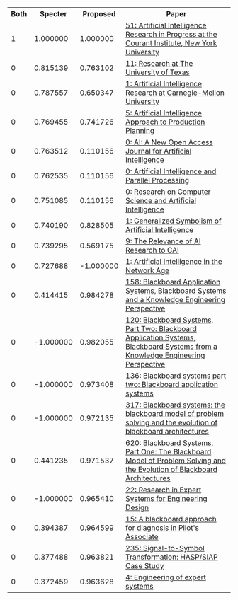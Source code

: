 <html><table><tr>
<th>Both</th>
<th>Specter</th>
<th>Proposed</th>
<th>Paper</th>
</tr>
<tr>
<td>1</td>
<td>1.000000</td>
<td>1.000000</td>
<td><a href="https://www.semanticscholar.org/paper/2524e09b6c605eb1b0071bff2f859fff88902e29">51: Artificial Intelligence Research in Progress at the Courant Institute, New York University</a></td>
</tr>
<tr>
<td>0</td>
<td>0.815139</td>
<td>0.763102</td>
<td><a href="https://www.semanticscholar.org/paper/9bf365df590ee1637629a362cb2bb065afb52181">11: Research at The University of Texas</a></td>
</tr>
<tr>
<td>0</td>
<td>0.787557</td>
<td>0.650347</td>
<td><a href="https://www.semanticscholar.org/paper/8581a6a77f6620b72889979552a04109f9f19822">1: Artificial Intelligence Research at Carnegie-Mellon University</a></td>
</tr>
<tr>
<td>0</td>
<td>0.769455</td>
<td>0.741726</td>
<td><a href="https://www.semanticscholar.org/paper/e76d3432c221eda0ec3e16d43646a76cac89dd07">5: Artificial Intelligence Approach to Production Planning</a></td>
</tr>
<tr>
<td>0</td>
<td>0.763512</td>
<td>0.110156</td>
<td><a href="https://www.semanticscholar.org/paper/de9d59264d523571c191aac6281e21cd7975b899">0: AI: A New Open Access Journal for Artificial Intelligence</a></td>
</tr>
<tr>
<td>0</td>
<td>0.762535</td>
<td>0.110156</td>
<td><a href="https://www.semanticscholar.org/paper/7809c2bbd1c68476459ec4f5d0a035cf53123bf8">0: Artificial Intelligence and Parallel Processing</a></td>
</tr>
<tr>
<td>0</td>
<td>0.751085</td>
<td>0.110156</td>
<td><a href="https://www.semanticscholar.org/paper/16114520ce761e9f269754c2f6b82050fb8bfad7">0: Research on Computer Science and Artificial Intelligence</a></td>
</tr>
<tr>
<td>0</td>
<td>0.740190</td>
<td>0.828505</td>
<td><a href="https://www.semanticscholar.org/paper/e00fef3510b4b5137678e2e5a8a58098327634a4">1: Generalized Symbolism of Artificial Intelligence</a></td>
</tr>
<tr>
<td>0</td>
<td>0.739295</td>
<td>0.569175</td>
<td><a href="https://www.semanticscholar.org/paper/aeebf6afa747c29fafee3baf81386054e1b6cebf">9: The Relevance of AI Research to CAI</a></td>
</tr>
<tr>
<td>0</td>
<td>0.727688</td>
<td>-1.000000</td>
<td><a href="https://www.semanticscholar.org/paper/91ddaa00f601994a21873f1544e177fad60dc4d0">1: Artificial Intelligence in the Network Age</a></td>
</tr>
<tr>
<td>0</td>
<td>0.414415</td>
<td>0.984278</td>
<td><a href="https://www.semanticscholar.org/paper/34479d65733af7aa9a4133d3795475ea49836067">158: Blackboard Application Systems, Blackboard Systems and a Knowledge Engineering Perspective</a></td>
</tr>
<tr>
<td>0</td>
<td>-1.000000</td>
<td>0.982055</td>
<td><a href="https://www.semanticscholar.org/paper/5bf8a1a8d7c4ef228bf14c9f6d99b15e5c8b95a3">120: Blackboard Systems, Part Two: Blackboard Application Systems, Blackboard Systems from a Knowledge Engineering Perspective</a></td>
</tr>
<tr>
<td>0</td>
<td>-1.000000</td>
<td>0.973408</td>
<td><a href="https://www.semanticscholar.org/paper/e81d5abf1c6a7c3f73943279fe9d8a2a22da4101">136: Blackboard systems part two: Blackboard application systems</a></td>
</tr>
<tr>
<td>0</td>
<td>-1.000000</td>
<td>0.972135</td>
<td><a href="https://www.semanticscholar.org/paper/6ed9da5f6992fc6fdef0bb7067b5794e4eb205f7">317: Blackboard systems: the blackboard model of problem solving and the evolution of blackboard architectures</a></td>
</tr>
<tr>
<td>0</td>
<td>0.441235</td>
<td>0.971537</td>
<td><a href="https://www.semanticscholar.org/paper/0807973a4387b3904dd68cdcf40d47e56e4e874d">620: Blackboard Systems, Part One: The Blackboard Model of Problem Solving and the Evolution of Blackboard Architectures</a></td>
</tr>
<tr>
<td>0</td>
<td>-1.000000</td>
<td>0.965410</td>
<td><a href="https://www.semanticscholar.org/paper/cbfe9e27c3dad898ea556938ae3a5537620063fc">22: Research in Expert Systems for Engineering Design</a></td>
</tr>
<tr>
<td>0</td>
<td>0.394387</td>
<td>0.964599</td>
<td><a href="https://www.semanticscholar.org/paper/a767379d54af1de6448b00064d11155973d168f4">15: A blackboard approach for diagnosis in Pilot's Associate</a></td>
</tr>
<tr>
<td>0</td>
<td>0.377488</td>
<td>0.963821</td>
<td><a href="https://www.semanticscholar.org/paper/29dc07e0d8c215b46c205c83e5e9f610fdefda03">235: Signal-to-Symbol Transformation: HASP/SIAP Case Study</a></td>
</tr>
<tr>
<td>0</td>
<td>0.372459</td>
<td>0.963628</td>
<td><a href="https://www.semanticscholar.org/paper/515265ece3084e0e565e9f805ec64e84b6c5a3f6">4: Engineering of expert systems</a></td>
</tr>
</table></html>
